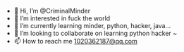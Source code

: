 - 👋 Hi, I’m @CriminalMinder
- 👀 I’m interested in fuck the world
- 🌱 I’m currently learning minder, python, hacker, java...
- 💞️ I’m looking to collaborate on learning python hacker ~
- 📫 How to reach me  1020362187@qq.com

<!---
CriminalMinder/CriminalMinder is a ✨ special ✨ repository because its `README.md` (this file) appears on your GitHub profile.
You can click the Preview link to take a look at your changes.
--->
